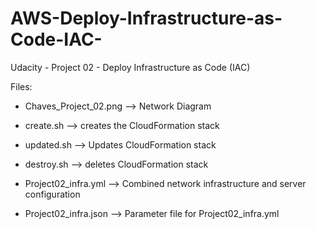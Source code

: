 # AWS-Deploy-Infrastructure-as-Code-IAC-
Udacity - Project 02 - Deploy Infrastructure as Code (IAC)

Files:

- Chaves_Project_02.png —> Network Diagram

- create.sh —> creates the CloudFormation stack
- updated.sh —> Updates CloudFormation stack
- destroy.sh —> deletes CloudFormation stack

- Project02_infra.yml —> Combined network infrastructure and server configuration
- Project02_infra.json —> Parameter file for Project02_infra.yml
